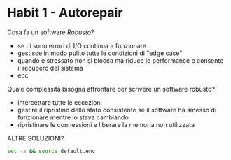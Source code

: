 # Habit 1 - Autorepair

Cosa fa un software *Robusto*?

- se ci sono errori di I/O continua a funzionare
- gestisce in modo pulito tutte le condizioni di "edge case"
- quando è stressato non si blocca ma riduce le performance e consente il recupero del sistema
- ecc

Quale complessità bisogna affrontare per scrivere un software robusto?

- intercettare tutte le eccezioni
- gestire il ripristino dello stato consistente se il software ha smesso di funzionare mentre lo stava cambiando
- ripristinare le connessioni e liberare la memoria non utilizzata

ALTRE SOLUZIONI?

```bash
set -a && source default.env
```
